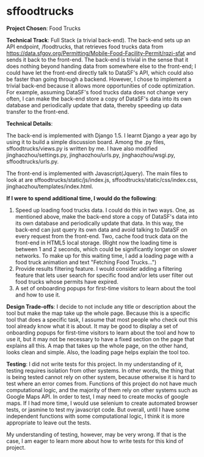 sffoodtrucks
============
**Project Chosen**: Food Trucks

**Technical Track**: Full Stack (a trivial back-end). The back-end sets up an API endpoint, /foodtrucks, that retrieves food trucks data from https://data.sfgov.org/Permitting/Mobile-Food-Facility-Permit/rqzj-sfat and sends it back to the front-end. The back-end is trivial in the sense that it does nothing beyond handing data from somewhere else to the front-end; I could have let the front-end directly talk to DataSF's API, which could also be faster than going through a backend. However, I chose to implement a trivial back-end because it allows more opportunities of code optimization. For example, assuming DataSF's food trucks data does not change very often, I can make the back-end store a copy of DataSF's data into its own database and periodically update that data, thereby speeding up data transfer to the front-end.

**Technical Details**:

The back-end is implemented with Django 1.5. I learnt Django a year ago by using it to build a simple discussion board. Among the .py files, sffoodtrucks/views.py is written by me. I have also modified jinghaozhou/settings.py, jinghaozhou/urls.py, jinghaozhou/wsgi.py, sffoodtrucks/urls.py.

The front-end is implemented with Javascript(Jquery). The main files to look at are sffoodtrucks/static/js/index.js, sffoodtrucks/static/css/index.css, jinghaozhou/templates/index.html.

**If I were to spend additional time, I would do the following**: 

1. Speed up loading food trucks data. I could do this in two ways. One, as mentioned above, make the back-end store a copy of DataSF's data into its own database and periodically update that data. In this way, the back-end can just query its own data and avoid talking to DataSF on every request from the front-end. Two, cache food truck data on the front-end in HTML5 local storage. (Right now the loading time is between 1 and 2 seconds, which could be significantly longer on slower networks. To make up for this waiting time, I add a loading page with a food truck animation and text "Fetching Food Trucks...")
2. Provide results filtering feature. I would consider adding a filtering feature that lets user search for specific food and/or lets user filter out food trucks whose permits have expired.
3. A set of onboarding popups for first-time visitors to learn about the tool and how to use it.

**Design Trade-offs**:
I decide to not include any title or description about the tool but make the map take up the whole page. Because this is a specific tool that does a specific task, I assume that most people who check out this tool already know what it is about. It may be good to display a set of onboarding popups for first-time visitors to learn about the tool and how to use it, but it may not be necessary to have a fixed section on the page that explains all this. A map that takes up the whole page, on the other hand, looks clean and simple. Also, the loading page helps explain the tool too.

**Testing**:
I did not write tests for this project. In my understanding of it, testing requires isolation from other systems. In other words, the thing that is being tested cannot rely on other system, because otherwise it is hard to test where an error comes from. Functions of this project do not have much computational logic, and the majority of them rely on other systems such as Google Maps API. In order to test, I may need to create mocks of google maps. If I had more time, I would use selenium to create automated browser tests, or jasmine to test my javascript code. But overall, until I have some independent functions with some computational logic, I think it is more appropriate to leave out the tests.

My understanding of testing, however, may be very wrong. If that is the case, I am eager to learn more about how to write tests for this kind of project.

